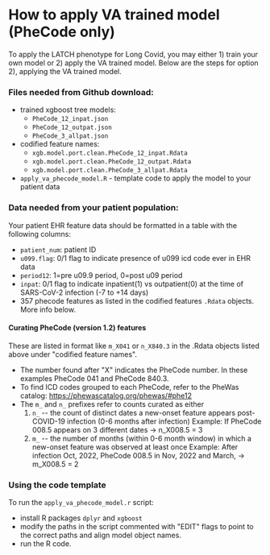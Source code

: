 # How to apply VA trained model (PheCode only)
To apply the LATCH phenotype for Long Covid, you may either 1) train your own model or 2) apply the VA trained model. Below are the steps for option 2), applying the VA trained model.

### Files needed from Github download:
* trained xgboost tree models:
	* `PheCode_12_inpat.json`
	* `PheCode_12_outpat.json`
	* `PheCode_3_allpat.json`
* codified feature names:
	* `xgb.model.port.clean.PheCode_12_inpat.Rdata`
	* `xgb.model.port.clean.PheCode_12_outpat.Rdata`
	* `xgb.model.port.clean.PheCode_3_allpat.Rdata`
* `apply_va_phecode_model.R` - template code to apply the model to your patient data

### Data needed from your patient population:
Your patient EHR feature data should be formatted in a table with the following columns: 
* `patient_num`: patient ID
* `u099.flag`: 0/1 flag to indicate presence of u099 icd code ever in EHR data
* `period12`: 1=pre u09.9 period, 0=post u09 period
* `inpat`: 0/1 flag to indicate inpatient(1) vs outpatient(0) at the time of SARS-CoV-2 infection (-7 to +14 days)
* 357 phecode features as listed in the codified features `.Rdata` objects. More info below. 

#### Curating PheCode (version 1.2) features
These are listed in format like `m_X041` or `n_X840.3` in the .Rdata objects listed above under "codified feature names". 
* The number found after "X" indicates the PheCode number. In these examples PheCode 041 and PheCode 840.3. 
* To find ICD codes grouped to each PheCode, refer to the PheWas catalog: https://phewascatalog.org/phewas/#phe12
* The `m_` and `n_` prefixes refer to counts curated as either
	1. `n_` -- the count of distinct dates a new-onset feature appears post-COVID-19 infection (0-6 months after infection)
 	 	Example: If PheCode 008.5 appears on 3 different dates → n_X008.5 = 3
	2. `m_` -- the number of months (within 0-6 month window) in which a new-onset feature was observed at least once
		Example: After infection Oct, 2022, PheCode 008.5 in Nov, 2022 and March, → m_X008.5 = 2
	
### Using the code template
To run the `apply_va_phecode_model.r` script:
* install R packages `dplyr` and `xgboost`
* modify the paths in the script commented with "EDIT" flags to point to the correct paths and align model object names. 
* run the R code. 
